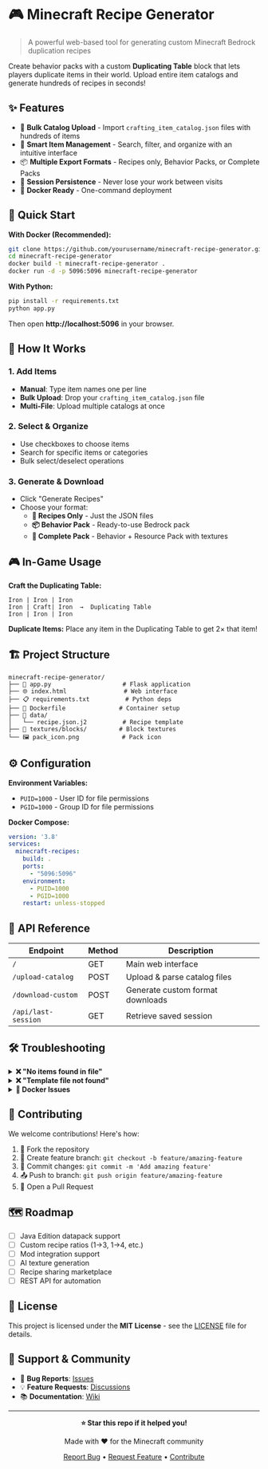 # 🎮 Minecraft Recipe Generator

> A powerful web-based tool for generating custom Minecraft Bedrock duplication recipes

Create behavior packs with a custom **Duplicating Table** block that lets players duplicate items in their world. Upload entire item catalogs and generate hundreds of recipes in seconds!

## ✨ Features

- 📁 **Bulk Catalog Upload** - Import `crafting_item_catalog.json` files with hundreds of items
- 🎯 **Smart Item Management** - Search, filter, and organize with an intuitive interface  
- 📦 **Multiple Export Formats** - Recipes only, Behavior Packs, or Complete Packs
- 💾 **Session Persistence** - Never lose your work between visits
- 🐳 **Docker Ready** - One-command deployment

## 🚀 Quick Start

**With Docker (Recommended):**
```bash
git clone https://github.com/yourusername/minecraft-recipe-generator.git
cd minecraft-recipe-generator
docker build -t minecraft-recipe-generator .
docker run -d -p 5096:5096 minecraft-recipe-generator
```

**With Python:**
```bash
pip install -r requirements.txt
python app.py
```

Then open **http://localhost:5096** in your browser.

## 📖 How It Works

### 1. Add Items
- **Manual**: Type item names one per line
- **Bulk Upload**: Drop your `crafting_item_catalog.json` file
- **Multi-File**: Upload multiple catalogs at once

### 2. Select & Organize  
- Use checkboxes to choose items
- Search for specific items or categories
- Bulk select/deselect operations

### 3. Generate & Download
- Click "Generate Recipes" 
- Choose your format:
  - **📄 Recipes Only** - Just the JSON files
  - **📦 Behavior Pack** - Ready-to-use Bedrock pack  
  - **🎁 Complete Pack** - Behavior + Resource Pack with textures

## 🎮 In-Game Usage

**Craft the Duplicating Table:**
```
Iron | Iron | Iron
Iron | Craft| Iron  →  Duplicating Table
Iron | Iron | Iron
```

**Duplicate Items:**
Place any item in the Duplicating Table to get 2× that item!

## 🏗️ Project Structure

```
minecraft-recipe-generator/
├── 🐍 app.py                    # Flask application
├── 🌐 index.html                # Web interface  
├── 📋 requirements.txt          # Python deps
├── 🐳 Dockerfile               # Container setup
├── 📁 data/
│   └── recipe.json.j2          # Recipe template
├── 🎨 textures/blocks/         # Block textures
└── 🖼️ pack_icon.png            # Pack icon
```

## ⚙️ Configuration

**Environment Variables:**
- `PUID=1000` - User ID for file permissions
- `PGID=1000` - Group ID for file permissions

**Docker Compose:**
```yaml
version: '3.8'
services:
  minecraft-recipes:
    build: .
    ports:
      - "5096:5096"
    environment:
      - PUID=1000
      - PGID=1000
    restart: unless-stopped
```

## 🔧 API Reference

| Endpoint | Method | Description |
|----------|--------|-------------|
| `/` | GET | Main web interface |
| `/upload-catalog` | POST | Upload & parse catalog files |
| `/download-custom` | POST | Generate custom format downloads |
| `/api/last-session` | GET | Retrieve saved session |

## 🛠️ Troubleshooting

<details>
<summary><strong>❌ "No items found in file"</strong></summary>

- Ensure your JSON contains `"items"` arrays
- Check file encoding (must be UTF-8)
- Validate JSON syntax
</details>

<details>
<summary><strong>❌ "Template file not found"</strong></summary>

- Check that `data/recipe.json.j2` exists
- Verify file permissions
- Try restarting the container
</details>

<details>
<summary><strong>🐳 Docker Issues</strong></summary>

```bash
# Check container logs
docker logs [container-name]

# Restart container  
docker restart [container-name]

# Complete rebuild
docker build --no-cache -t minecraft-recipe-generator .
```
</details>

## 🤝 Contributing

We welcome contributions! Here's how:

1. 🍴 Fork the repository
2. 🌿 Create feature branch: `git checkout -b feature/amazing-feature`
3. 💾 Commit changes: `git commit -m 'Add amazing feature'`
4. 📤 Push to branch: `git push origin feature/amazing-feature`  
5. 🔀 Open a Pull Request

## 🗺️ Roadmap

- [ ] Java Edition datapack support
- [ ] Custom recipe ratios (1→3, 1→4, etc.)
- [ ] Mod integration support
- [ ] AI texture generation
- [ ] Recipe sharing marketplace
- [ ] REST API for automation

## 📄 License

This project is licensed under the **MIT License** - see the [LICENSE](LICENSE) file for details.

## 💬 Support & Community

- 🐛 **Bug Reports**: [Issues](https://github.com/yourusername/minecraft-recipe-generator/issues)
- 💡 **Feature Requests**: [Discussions](https://github.com/yourusername/minecraft-recipe-generator/discussions)
- 📚 **Documentation**: [Wiki](https://github.com/yourusername/minecraft-recipe-generator/wiki)

---

<div align="center">

**⭐ Star this repo if it helped you!**

Made with ❤️ for the Minecraft community

[Report Bug](https://github.com/yourusername/minecraft-recipe-generator/issues) • [Request Feature](https://github.com/yourusername/minecraft-recipe-generator/issues) • [Contribute](CONTRIBUTING.md)

</div>
